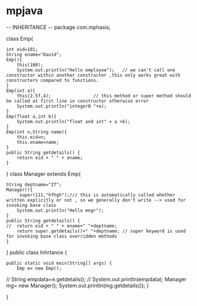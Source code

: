 # mpjava
-- INHERITANCE --
package com.mphasis;

class Emp{
	
	int eid=101;
	String ename="David";
	Emp(){
		this(100);
		System.out.println("Hello employee");   // we can't call one constructor within another constructer ,this only works great with constructers compared to functions.
	}
	Emp(int a){
		this(2.5f,4);                // this method or super method should be called at first line in constructor otherwise error
	 	System.out.println("integer0 "+a);
	}
	Emp(float a,int b){
		System.out.println("float and int" + a +b);
	}
	Emp(int n,String name){
		this.eid=n;
		this.ename=name;
	}
	public String getdetails() {
		return eid + " " + ename;
	}
}
class Manager extends Emp{
	
	String deptname="IT";
	Manager(){
		 super(111,"hfhgh");/// this is automatically called whether written explicitly or not , so we generally don't write --> used for invoking base class
		System.out.println("Hello mngr");
	}
	public String getdetails() {
	//	return eid + " " + ename+" "+deptname;
		return super.getdetails()+" "+deptname; // super keyword is used for invoking base class overridden methods
	}
}
public class Inhrtance {

	public static void main(String[] args) {
		Emp e= new Emp();
//		String empdata=e.getdetails();
//		System.out.println(empdata);
         Manager mg= new Manager();
         System.out.println(mg.getdetails());
	}

}
